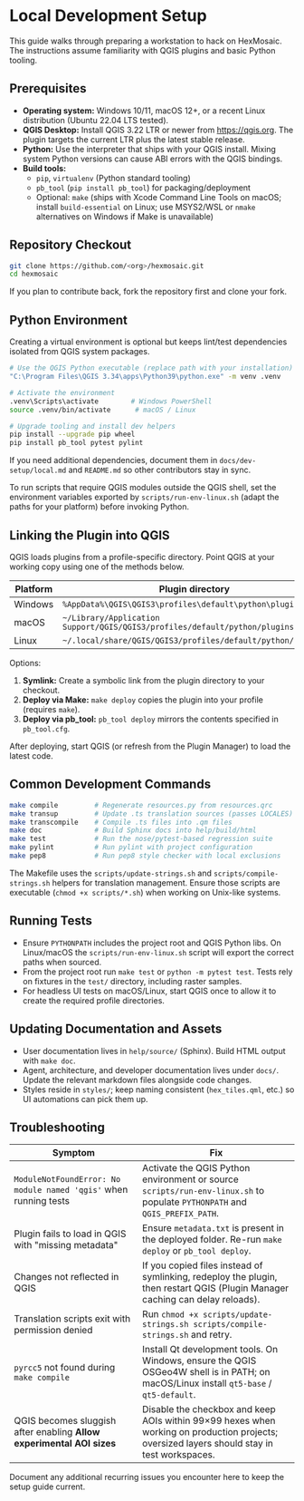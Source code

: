 # Local Development Setup

This guide walks through preparing a workstation to hack on HexMosaic. The instructions assume familiarity with QGIS plugins and basic Python tooling.

## Prerequisites

- **Operating system:** Windows 10/11, macOS 12+, or a recent Linux distribution (Ubuntu 22.04 LTS tested).
- **QGIS Desktop:** Install QGIS 3.22 LTR or newer from https://qgis.org. The plugin targets the current LTR plus the latest stable release.
- **Python:** Use the interpreter that ships with your QGIS install. Mixing system Python versions can cause ABI errors with the QGIS bindings.
- **Build tools:**
  - `pip`, `virtualenv` (Python standard tooling)
  - `pb_tool` (`pip install pb_tool`) for packaging/deployment
  - Optional: `make` (ships with Xcode Command Line Tools on macOS; install `build-essential` on Linux; use MSYS2/WSL or `nmake` alternatives on Windows if Make is unavailable)

## Repository Checkout

```bash
git clone https://github.com/<org>/hexmosaic.git
cd hexmosaic
```

If you plan to contribute back, fork the repository first and clone your fork.

## Python Environment

Creating a virtual environment is optional but keeps lint/test dependencies isolated from QGIS system packages.

```bash
# Use the QGIS Python executable (replace path with your installation)
"C:\Program Files\QGIS 3.34\apps\Python39\python.exe" -m venv .venv

# Activate the environment
.venv\Scripts\activate        # Windows PowerShell
source .venv/bin/activate      # macOS / Linux

# Upgrade tooling and install dev helpers
pip install --upgrade pip wheel
pip install pb_tool pytest pylint
```

If you need additional dependencies, document them in `docs/dev-setup/local.md` and `README.md` so other contributors stay in sync.

To run scripts that require QGIS modules outside the QGIS shell, set the environment variables exported by `scripts/run-env-linux.sh` (adapt the paths for your platform) before invoking Python.

## Linking the Plugin into QGIS

QGIS loads plugins from a profile-specific directory. Point QGIS at your working copy using one of the methods below.

| Platform | Plugin directory |
| --- | --- |
| Windows | `%AppData%\QGIS\QGIS3\profiles\default\python\plugins` |
| macOS | `~/Library/Application Support/QGIS/QGIS3/profiles/default/python/plugins` |
| Linux | `~/.local/share/QGIS/QGIS3/profiles/default/python/plugins` |

Options:

1. **Symlink:** Create a symbolic link from the plugin directory to your checkout.
2. **Deploy via Make:** `make deploy` copies the plugin into your profile (requires `make`).
3. **Deploy via pb_tool:** `pb_tool deploy` mirrors the contents specified in `pb_tool.cfg`.

After deploying, start QGIS (or refresh from the Plugin Manager) to load the latest code.

## Common Development Commands

```bash
make compile         # Regenerate resources.py from resources.qrc
make transup         # Update .ts translation sources (passes LOCALES)
make transcompile    # Compile .ts files into .qm files
make doc             # Build Sphinx docs into help/build/html
make test            # Run the nose/pytest-based regression suite
make pylint          # Run pylint with project configuration
make pep8            # Run pep8 style checker with local exclusions
```

The Makefile uses the `scripts/update-strings.sh` and `scripts/compile-strings.sh` helpers for translation management. Ensure those scripts are executable (`chmod +x scripts/*.sh`) when working on Unix-like systems.

## Running Tests

- Ensure `PYTHONPATH` includes the project root and QGIS Python libs. On Linux/macOS the `scripts/run-env-linux.sh` script will export the correct paths when sourced.
- From the project root run `make test` or `python -m pytest test`. Tests rely on fixtures in the `test/` directory, including raster samples.
- For headless UI tests on macOS/Linux, start QGIS once to allow it to create the required profile directories.

## Updating Documentation and Assets

- User documentation lives in `help/source/` (Sphinx). Build HTML output with `make doc`.
- Agent, architecture, and developer documentation lives under `docs/`. Update the relevant markdown files alongside code changes.
- Styles reside in `styles/`; keep naming consistent (`hex_tiles.qml`, etc.) so UI automations can pick them up.

## Troubleshooting

| Symptom | Fix |
| --- | --- |
| `ModuleNotFoundError: No module named 'qgis'` when running tests | Activate the QGIS Python environment or source `scripts/run-env-linux.sh` to populate `PYTHONPATH` and `QGIS_PREFIX_PATH`. |
| Plugin fails to load in QGIS with "missing metadata" | Ensure `metadata.txt` is present in the deployed folder. Re-run `make deploy` or `pb_tool deploy`. |
| Changes not reflected in QGIS | If you copied files instead of symlinking, redeploy the plugin, then restart QGIS (Plugin Manager caching can delay reloads). |
| Translation scripts exit with permission denied | Run `chmod +x scripts/update-strings.sh scripts/compile-strings.sh` and retry. |
| `pyrcc5` not found during `make compile` | Install Qt development tools. On Windows, ensure the QGIS OSGeo4W shell is in PATH; on macOS/Linux install `qt5-base` / `qt5-default`. |
| QGIS becomes sluggish after enabling **Allow experimental AOI sizes** | Disable the checkbox and keep AOIs within 99×99 hexes when working on production projects; oversized layers should stay in test workspaces. |

Document any additional recurring issues you encounter here to keep the setup guide current.

